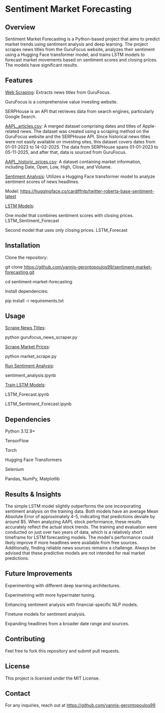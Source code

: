 # Sentiment Market Forecasting #


## Overview ##

Sentiment Market Forecasting is a Python-based project that aims to predict market trends using sentiment analysis and deep learning. The project scrapes news
titles from the GuruFocus website, analyzes their sentiment using a Hugging Face transformer model, and trains LSTM models to forecast market movements based on 
sentiment scores and closing prices. The models have significant results.


## Features ##

<ins>Web Scraping</ins>: Extracts news titles from GuruFocus.

GuruFocus is a comprehensive value investing website.

SERPHouse is an API that retrieves data from search engines, particularly Google Search.

<ins>AAPL_articles.csv</ins>: A merged dataset comprising dates and titles of Apple-related news. The dataset was created using a scraping method on the GuruFocus website 
and the SERPHouse API. Since historical news titles were not easily available on investing sites, this dataset covers dates from 01-01-2023 to 14-02-2025. The 
data from SERPHouse spans 01-01-2023 to 05-11-2025, and after that, data is sourced from GuruFocus.

<ins>AAPL_historic_prices.csv</ins>: A dataset containing market information, including Date, Open, Low, High, Close, and Volume.

<ins>Sentiment Analysis</ins>: Utilizes a Hugging Face transformer model to analyze sentiment scores of news headlines.

Model: https://huggingface.co/cardiffnlp/twitter-roberta-base-sentiment-latest

<ins>LSTM Models</ins>:

One model that combines sentiment scores with closing prices. LSTM_Sentiment_Forecast

Second model that uses only closing prices. LSTM_Forecast


## Installation ##

Clone the repository:

git clone https://github.com/yannis-gerontopoulos99/sentiment-market-forecasting.git

cd sentiment-market-forecasting

Install dependencies:

pip install -r requirements.txt


## Usage ##

<ins>Scrape News Titles</ins>:

python gurufocus_news_scraper.py

<ins>Scrape Market Prices</ins>:

python market_scrape.py

<ins>Run Sentiment Analysis</ins>:

sentiment_analysis.ipynb

<ins>Train LSTM Models</ins>:

LSTM_Forecast.ipynb

LSTM_Sentiment_Forecast.ipynb


## Dependencies ##

Python 3.12.9+

TensorFlow

Torch

Hugging Face Transformers

Selenium

Pandas, NumPy, Matplotlib


## Results & Insights ##

The simple LSTM model slightly outperforms the one incorporating sentiment analysis on the training data. Both models have an average Mean Absolute Error of 
approximately 4-5, indicating that predictions deviate by around $5. When analyzing AAPL stock performance, these results accurately reflect the actual stock
trends. The training and evaluation were conducted on just over two years of data, which is a relatively short timeframe for LSTM forecasting models. The model's 
performance could likely improve if more headlines were available from free sources. Additionally, finding reliable news sources remains a challenge.
Always be advised that these predictive models are not intended for real market predictions.


## Future Improvements ##

Experimenting with different deep learning architectures.

Experimetning with more hypermater tuning.

Enhancing sentiment analysis with financial-specific NLP models.

Finetune models for sentiment analysis.

Expanding headlines from a broader date range and sources.


## Contributing ##

Feel free to fork this repository and submit pull requests.


## License ##

This project is licensed under the MIT License.


## Contact ##

For any inquiries, reach out at https://github.com/yannis-gerontopoulos99

